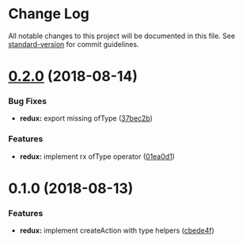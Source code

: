 # Change Log

All notable changes to this project will be documented in this file. See [standard-version](https://github.com/conventional-changelog/standard-version) for commit guidelines.

<a name="0.2.0"></a>

# [0.2.0](https://www.github.com/Hotell/rex-tils/compare/v0.1.0...v0.2.0) (2018-08-14)

### Bug Fixes

- **redux:** export missing ofType ([37bec2b](https://www.github.com/Hotell/rex-tils/commit/37bec2b))

### Features

- **redux:** implement rx ofType operator ([01ea0d1](https://www.github.com/Hotell/rex-tils/commit/01ea0d1))

<a name="0.1.0"></a>

# 0.1.0 (2018-08-13)

### Features

- **redux:** implement createAction with type helpers ([cbede4f](https://www.github.com/Hotell/rex-tils/commit/cbede4f))
